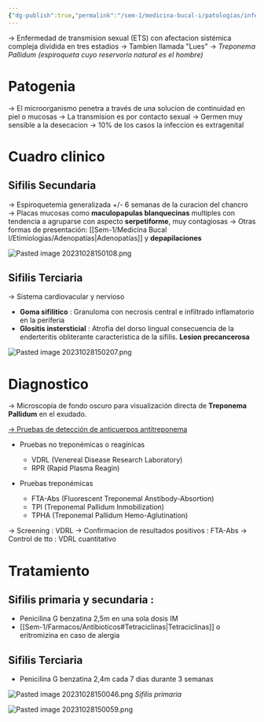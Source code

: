 ```yaml
---
{"dg-publish":true,"permalink":"/sem-1/medicina-bucal-i/patologias/infeccion-bacterianas/sifilis-oral/"}
---
```


→ Enfermedad de transmision sexual (ETS) con afectacion sistémica compleja dividida en tres estadios
→ Tambien llamada "Lues"
→ *Treponema Pallidum (espiroqueta cuyo reservorio natural es el hombre)*

# Patogenia
→ El microorganismo penetra a través de una solucion de continuidad en piel o mucosas
→ La transmision es por contacto sexual
→ Germen muy sensible a la desecacion
→ 10% de los casos la infeccion es extragenital 

# Cuadro clinico

## Sifilis Secundaria 
→ Espiroquetemia generalizada +/- 6 semanas de la curacion del chancro
→ Placas mucosas como **maculopapulas blanquecinas** multiples con tendencia a agruparse con aspecto **serpetiforme**, muy contagiosas
→ Otras formas de presentación: [[Sem-1/Medicina Bucal I/Etimiologias/Adenopatías\|Adenopatías]] y **depapilaciones**

![Pasted image 20231028150108.png](/img/user/Sem-1/Cirugia%20Bucal%20I/Medias/Pasted%20image%2020231028150108.png)


## Sifilis Terciaria
→ Sistema cardiovacular y nervioso
- **Goma sifilitico** : Granuloma con necrosis central e infiltrado inflamatorio en la periferia
- **Glositis instersticial** : Atrofia del dorso lingual consecuencia de la enderteritis obliterante caracteristica de la sifilis. **Lesion precancerosa**

![Pasted image 20231028150207.png](/img/user/Sem-1/Cirugia%20Bucal%20I/Medias/Pasted%20image%2020231028150207.png)

# Diagnostico

→ Microscopía de fondo oscuro para visualización directa de **Treponema Pallidum** en el exudado.

<u>→ Pruebas de detección de anticuerpos antitreponema</u>

- Pruebas no treponémicas o reagínicas
	- VDRL (Venereal Disease Research Laboratory)
	- RPR (Rapid Plasma Reagin)

- Pruebas treponémicas
	- FTA-Abs (Fluorescent Treponemal Anstibody-Absortion)
	- TPI (Treponemal Pallidum Inmobilization)
	- TPHA (Treponemal Pallidum Hemo-Aglutination)


→ Screening : VDRL
→ Confirmacion de resultados positivos : FTA-Abs
→ Control de tto : VDRL cuantitativo

# Tratamiento

## Sifilis primaria y secundaria : 
- Penicilina G benzatina 2,5m en una sola dosis IM
- [[Sem-1/Farmacos/Antibioticos#Tetraciclinas\|Tetraciclinas]] o eritromizina en caso de alergia

## Sifilis Terciaria
- Penicilina G benzatina 2,4m cada 7 dias durante 3 semanas


![Pasted image 20231028150046.png](/img/user/Sem-1/Cirugia%20Bucal%20I/Medias/Pasted%20image%2020231028150046.png)
*Sifilis primaria*

![Pasted image 20231028150059.png](/img/user/Sem-1/Cirugia%20Bucal%20I/Medias/Pasted%20image%2020231028150059.png)
